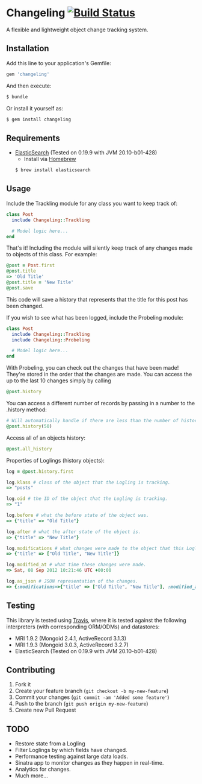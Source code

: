 # Changeling [![Build Status][travis-image]][travis-link]

[travis-image]: https://secure.travis-ci.org/hahuang65/Changeling.png?branch=master
[travis-link]: http://travis-ci.org/hahuang65/Changeling
[travis-home]: http://travis-ci.org/
[brew-home]: http://mxcl.github.com/homebrew/
[elasticsearch-home]: http://www.elasticsearch.org

A flexible and lightweight object change tracking system.

## Installation

Add this line to your application's Gemfile:

```ruby
gem 'changeling'
```

And then execute:

```sh
$ bundle
```

Or install it yourself as:

```sh
$ gem install changeling
```

## Requirements

* [ElasticSearch][elasticsearch-home] (Tested on 0.19.9 with JVM 20.10-b01-428)
    * Install via [Homebrew][brew-home]
    ```sh
    $ brew install elasticsearch
    ```

## Usage

Include the Trackling module for any class you want to keep track of:

```ruby
class Post
  include Changeling::Trackling

  # Model logic here...
end
```

That's it! Including the module will silently keep track of any changes made to objects of this class.
For example:

```ruby
@post = Post.first
@post.title
=> 'Old Title'
@post.title = 'New Title'
@post.save
```

This code will save a history that represents that the title for this post has been changed.

If you wish to see what has been logged, include the Probeling module:

```ruby
class Post
  include Changeling::Trackling
  include Changeling::Probeling

  # Model logic here...
end
```

With Probeling, you can check out the changes that have been made! They're stored in the order that the changes are made.
You can access the up to the last 10 changes simply by calling

```ruby
@post.history
```

You can access a different number of records by passing in a number to the .history method:

```ruby
# Will automatically handle if there are less than the number of histories requested.
@post.history(50)
```

Access all of an objects history:

```ruby
@post.all_history
```

Properties of Loglings (history objects):

```ruby
log = @post.history.first

log.klass # class of the object that the Logling is tracking.
=> "posts"

log.oid # the ID of the object that the Logling is tracking.
=> "1"

log.before # what the before state of the object was.
=> {"title" => "Old Title"}

log.after # what the after state of the object is.
=> {"title" => "New Title"}

log.modifications # what changes were made to the object that this Logling recorded. Basically a roll up of the .before and .after methods.
=> {"title" => ["Old Title", "New Title"]}

log.modified_at # what time these changes were made.
=> Sat, 08 Sep 2012 10:21:46 UTC +00:00

log.as_json # JSON representation of the changes.
=> {:modifications=>{"title" => ["Old Title", "New Title"], :modified_at => Sat, 08 Sep 2012 10:21:46 UTC +00:00}
```

## Testing

This library is tested using [Travis][travis-home], where it is tested
against the following interpreters (with corresponding ORM/ODMs) and datastores:

* MRI 1.9.2 (Mongoid 2.4.1, ActiveRecord 3.1.3)
* MRI 1.9.3 (Mongoid 3.0.3, ActiveRecord 3.2.7)
* ElasticSearch (Tested on 0.19.9 with JVM 20.10-b01-428)

## Contributing

1. Fork it
2. Create your feature branch (`git checkout -b my-new-feature`)
3. Commit your changes (`git commit -am 'Added some feature'`)
4. Push to the branch (`git push origin my-new-feature`)
5. Create new Pull Request

## TODO

* Restore state from a Logling
* Filter Loglings by which fields have changed.
* Performance testing against large data loads.
* Sinatra app to monitor changes as they happen in real-time.
* Analytics for changes.
* Much more...

